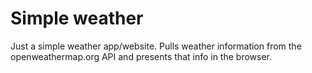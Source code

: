 # Simple weather

Just a simple weather app/website. Pulls weather information from the openweathermap.org API and presents that info in the browser.
